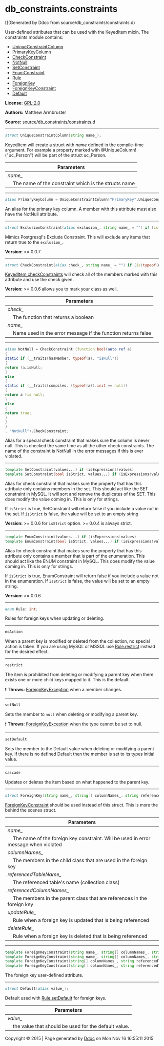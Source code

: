 # db_constraints.constraints

[](Generated by Ddoc from source/db_constraints/constraints.d)

User-defined attributes that can be used with the KeyedItem mixin.
The constraints module contains:
  + [UniqueConstraintColumn](#UniqueConstraintColumn)
  + [PrimaryKeyColumn](#PrimaryKeyColumn)
  + [CheckConstraint](#CheckConstraint)
  + [NotNull](#NotNull)
  + [SetConstraint](#SetConstraint)
  + [EnumConstraint](#EnumConstraint)
  + [Rule](#Rule)
  + [ForeignKey](#ForeignKey)
  + [ForeignKeyConstraint](#ForeignKeyConstraint)
  + [Default](#Default)

**License:**
[GPL-2.0](https://github.com/marmy28/db_constraints/blob/master/LICENSE)


**Authors:**
Matthew Armbruster


**Source:** [source/db_constraints/constraints.d](https://github.com/marmy28/db_constraints/tree/master/source/db_constraints/constraints.d)


***
<a name="UniqueConstraintColumn" href="#UniqueConstraintColumn"></a>
```d
struct UniqueConstraintColumn(string name_);

```

KeyedItem will create a struct with _name_ defined in the compile-time
argument. For example a property marked with @UniqueColumn!("uc_Person") will
be part of the struct uc_Person.

Parameters |
---|
*name_*|
&nbsp;&nbsp;&nbsp;&nbsp;The name of the constraint which is the structs name|



***
<a name="PrimaryKeyColumn" href="#PrimaryKeyColumn"></a>
```d
alias PrimaryKeyColumn = UniqueConstraintColumn!"PrimaryKey".UniqueConstraintColumn;

```

An alias for the primary key column. A member with this attribute
must also have the NotNull attribute.


***
<a name="ExclusionConstraint" href="#ExclusionConstraint"></a>
```d
struct ExclusionConstraint(alias exclusion_, string name_ = "") if (is(typeof(binaryFun!exclusion_)));

```

Mimics Postgresql's Exclude Constraint. This will exclude any
items that return true to the `exclusion_`.

**Version:**
\>= 0.0.7


***
<a name="CheckConstraint" href="#CheckConstraint"></a>
```d
struct CheckConstraint(alias check_, string name_ = "") if (is(typeof(unaryFun!check_)));

```

[KeyedItem.checkConstraints](https://github.com/marmy28/db_constraints/wiki/keyeditem#KeyedItem.checkConstraints) will check all of the members
marked with this attribute and use the check given.

**Version:**
\>= 0.0.6 allows you to mark your class as well.


Parameters |
---|
*check_*|
&nbsp;&nbsp;&nbsp;&nbsp;The function that returns a boolean|
*name_*|
&nbsp;&nbsp;&nbsp;&nbsp;Name used in the error message if the function returns false|



***
<a name="NotNull" href="#NotNull"></a>
```d
alias NotNull = CheckConstraint!(function bool(auto ref a)
{
static if (__traits(hasMember, typeof(a), "isNull"))
{
return !a.isNull;
}
else
{
static if (__traits(compiles, (typeof(a)).init == null))
{
return a !is null;
}
else
{
return true;
}
}
}
, "NotNull").CheckConstraint;

```

Alias for a special check constraint that makes sure the column is never null.
This is checked the same time as all the other check constraints. The name of
the constraint is NotNull in the error messages if this is ever violated.


***
<a name="SetConstraint" href="#SetConstraint"></a>
```d
template SetConstraint(values...) if (isExpressions!values)
template SetConstraint(bool isStrict, values...) if (isExpressions!values)
```

Alias for check constraint that makes sure the property that
has this attribute only contains members in the set. This should
act like the SET constraint in MySQL. It will sort and remove the
duplicates of the SET. This does modify the value coming in. This
is only for strings.


If `isStrict` is true, SetConstraint will return false if
you include a value not in the set. If `isStrict` is
false, the value will be set to an empty string.


**Version:**
\>= 0.0.6 for `isStrict` option.
\>= 0.0.4 is always strict.


***
<a name="EnumConstraint" href="#EnumConstraint"></a>
```d
template EnumConstraint(values...) if (isExpressions!values)
template EnumConstraint(bool isStrict, values...) if (isExpressions!values)
```

Alias for check constraint that makes sure the property that
has this attribute only contains a member that is part of the
enumeration. This should act like the ENUM constraint in MySQL.
This does modify the value coming in. This is only for strings.


If `isStrict` is true, EnumConstraint will return false if
you include a value not in the enumeration. If `isStrict` is
false, the value will be set to an empty string.


**Version:**
\>= 0.0.6


***
<a name="Rule" href="#Rule"></a>
```d
enum Rule: int;

```

Rules for foreign keys when updating or deleting.

***
<a name="Rule.noAction" href="#Rule.noAction"></a>
```d
noAction
```

When a parent key is modified or deleted from the collection, no special
action is taken. If you are using MySQL or MSSQL use
[Rule.restrict](#Rule.restrict) instead for the desired effect.


***
<a name="Rule.restrict" href="#Rule.restrict"></a>
```d
restrict
```

The item is prohibited from deleting or modifying a parent key when there exists
one or more child keys mapped to it. This is the default.


:exclamation: **Throws:**
[ForeignKeyException](https://github.com/marmy28/db_constraints/wiki/db_exceptions#ForeignKeyException) when a member changes.


***
<a name="Rule.setNull" href="#Rule.setNull"></a>
```d
setNull
```

Sets the member to `null` when deleting or modifying a parent key.


:exclamation: **Throws:**
[ForeignKeyException](https://github.com/marmy28/db_constraints/wiki/db_exceptions#ForeignKeyException) when the type cannot be set to null.


***
<a name="Rule.setDefault" href="#Rule.setDefault"></a>
```d
setDefault
```

Sets the member to the Default value when deleting or modifying a parent key.
If there is no defined Default then the member is set to its types initial
value.


***
<a name="Rule.cascade" href="#Rule.cascade"></a>
```d
cascade
```

Updates or deletes the item based on what happened to the parent key.




***
<a name="ForeignKey" href="#ForeignKey"></a>
```d
struct ForeignKey(string name_, string[] columnNames_, string referencedTableName_, string[] referencedColumnNames_, Rule updateRule_, Rule deleteRule_);

```

[ForeignKeyConstraint](#ForeignKeyConstraint) should be used instead of this struct.
This is more the behind the scenes struct.

Parameters |
---|
*name_*|
&nbsp;&nbsp;&nbsp;&nbsp;The name of the foreign key constraint. Will be used in error message when violated|
*columnNames_*|
&nbsp;&nbsp;&nbsp;&nbsp;The members in the child class that are used in the foreign key|
*referencedTableName_*|
&nbsp;&nbsp;&nbsp;&nbsp;The referenced table's name (collection class)|
*referencedColumnNames_*|
&nbsp;&nbsp;&nbsp;&nbsp;The members in the parent class that are references in the foreign key|
*updateRule_*|
&nbsp;&nbsp;&nbsp;&nbsp;Rule when a foreign key is updated that is being referenced|
*deleteRule_*|
&nbsp;&nbsp;&nbsp;&nbsp;Rule when a foreign key is deleted that is being referenced|



***
<a name="ForeignKeyConstraint" href="#ForeignKeyConstraint"></a>
```d
template ForeignKeyConstraint(string name_, string[] columnNames_, string referencedTableName_, string[] referencedColumnNames_, Rule updateRule_, Rule deleteRule_)
template ForeignKeyConstraint(string name_, string[] columnNames_, string referencedTableName_, string[] referencedColumnNames_)
template ForeignKeyConstraint(string[] columnNames_, string referencedTableName_, string[] referencedColumnNames_, Rule updateRule_, Rule deleteRule_)
template ForeignKeyConstraint(string[] columnNames_, string referencedTableName_, string[] referencedColumnNames_)
```

The foreign key user-defined attribute.


***
<a name="Default" href="#Default"></a>
```d
struct Default(alias value_);

```

Default used with [Rule.setDefault](#Rule.setDefault) for foreign keys.

Parameters |
---|
*value_*|
&nbsp;&nbsp;&nbsp;&nbsp;the value that should be used for the default value.|





Copyright :copyright: 2015 | Page generated by [Ddoc](http://dlang.org/ddoc.html) on Mon Nov 16 16:55:11 2015

